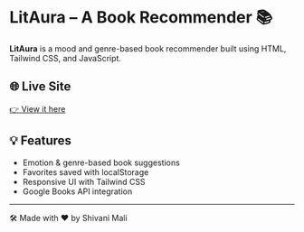 # LitAura – A Book Recommender 📚

**LitAura** is a mood and genre-based book recommender built using HTML, Tailwind CSS, and JavaScript.

## 🌐 Live Site
[👉 View it here](https://shivani-mali.github.io/LitAura-A-Book-Recommender/)

## 💡 Features
- Emotion & genre-based book suggestions
- Favorites saved with localStorage
- Responsive UI with Tailwind CSS
- Google Books API integration

---

🛠️ Made with ❤ by Shivani Mali
